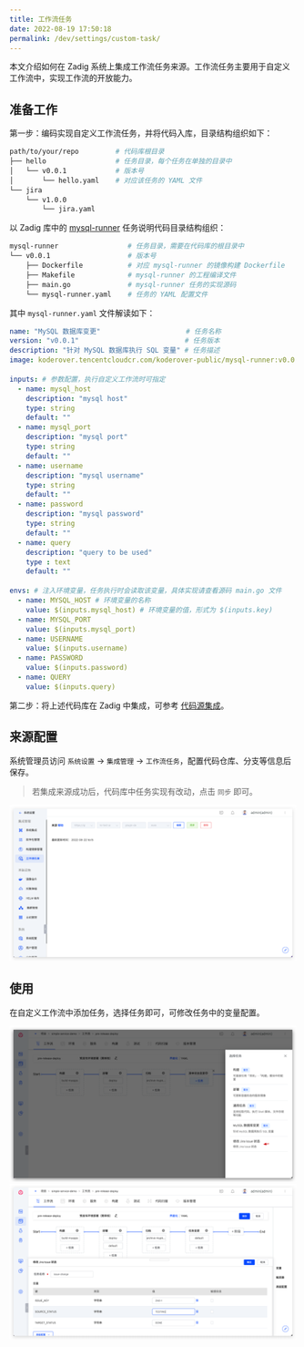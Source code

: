 ```yaml
---
title: 工作流任务
date: 2022-08-19 17:50:18
permalink: /dev/settings/custom-task/
---
```


本文介绍如何在 Zadig 系统上集成工作流任务来源。工作流任务主要用于自定义工作流中，实现工作流的开放能力。

## 准备工作
第一步：编码实现自定义工作流任务，并将代码入库，目录结构组织如下：
``` bash
path/to/your/repo         # 代码库根目录
├── hello                 # 任务目录，每个任务在单独的目录中
│   └── v0.0.1            # 版本号
│       └── hello.yaml    # 对应该任务的 YAML 文件
└── jira
    └── v1.0.0
        └── jira.yaml
```

以 Zadig 库中的 [mysql-runner](https://github.com/koderover/zadig/tree/release-1.14.0/pkg/microservice/aslan/core/workflow/service/workflow/plugins) 任务说明代码目录结构组织：
``` bash
mysql-runner                 # 任务目录，需要在代码库的根目录中
└── v0.0.1                   # 版本号
    ├── Dockerfile           # 对应 mysql-runner 的镜像构建 Dockerfile
    ├── Makefile             # mysql-runner 的工程编译文件
    ├── main.go              # mysql-runner 任务的实现源码
    └── mysql-runner.yaml    # 任务的 YAML 配置文件
```

其中 `mysql-runner.yaml` 文件解读如下：

``` yaml
name: "MySQL 数据库变更"                     # 任务名称
version: "v0.0.1"                          # 任务版本
description: "针对 MySQL 数据库执行 SQL 变量" # 任务描述
image: koderover.tencentcloudcr.com/koderover-public/mysql-runner:v0.0.1-amd64 # 任务镜像

inputs: # 参数配置，执行自定义工作流时可指定
  - name: mysql_host
    description: "mysql host"
    type: string
    default: ""
  - name: mysql_port
    description: "mysql port"
    type: string
    default: ""
  - name: username
    description: "mysql username"
    type: string
    default: ""
  - name: password
    description: "mysql password"
    type: string
    default: ""
  - name: query
    description: "query to be used"
    type : text
    default: ""

envs: # 注入环境变量，任务执行时会读取该变量，具体实现请查看源码 main.go 文件
  - name: MYSQL_HOST # 环境变量的名称
    value: $(inputs.mysql_host) # 环境变量的值，形式为 $(inputs.key)
  - name: MYSQL_PORT
    value: $(inputs.mysql_port)
  - name: USERNAME
    value: $(inputs.username)
  - name: PASSWORD
    value: $(inputs.password)
  - name: QUERY
    value: $(inputs.query)
```

第二步：将上述代码库在 Zadig 中集成，可参考 [代码源集成](/dev/settings/codehost/gitlab/)。


## 来源配置

系统管理员访问 `系统设置` -> `集成管理` -> `工作流任务`，配置代码仓库、分支等信息后保存。

> 若集成来源成功后，代码库中任务实现有改动，点击 `同步` 即可。

![pipeline_task](./_images/pipeline_task_help.png)

## 使用

在自定义工作流中添加任务，选择任务即可，可修改任务中的变量配置。

![pipeline_task](./_images/pipeline_task_demo.png)
![pipeline_task](./_images/pipeline_task_demo_1.png)
